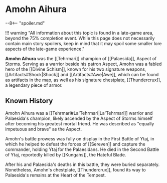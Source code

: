 # Amohn Aihura

--8<-- "spoiler.md"

!!! warning "All information about this topic is found in a late-game area, beyond the 75% completion event. While this page does not necessarily contain main story spoilers, keep in mind that it may spoil some smaller lore aspects of the late-game experience."

**Amohn Aihura** was the [[Tehrmari]] champion of [[Palaesida]], Aspect of Storms. Serving as a warrior beside his patron Aspect, Amohn was a fabled hero of the [[Divine Schism]], known for his two signature weapons, [[Artifacts#Shock|Shock]] and [[Artifacts#Awe|Awe]], which can be found as artifacts in the map, as well as his signature chestplate, [[Thundercrux]], a legendary piece of armor.

## Known History

Amohn Aihura was a [[Tehrmari#La'Tehrmari|La'Tehrmari]] warrior and Palaesida's champion, likely ascended by the Aspect of Storms himself after becoming his greatest mortal friend. He was described as "equally impetuous and brave" as the Aspect.

Amohn's battle prowess was fully on display in the First Battle of Ytaj, in which he helped to defeat the forces of [[Sereven]] and capture the commander, holding Ytaj for the Palaesidans. He died in the Second Battle of Ytaj, reportedly killed by [[Kungahs]], the Hateful Blade.

After his and Palaesida's deaths in this battle, they were buried separately. Nonetheless, Amohn's chestplate, [[Thundercrux]], found its way to Palaesida's remains at the Heart of the Tempest.
